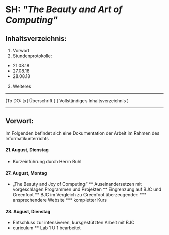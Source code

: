 # SH: _"The Beauty and Art of Computing"_
## Inhaltsverzeichnis:
1. Vorwort
2. Stundenprotokolle:
  * 21.08.18  
  * 27.08.18 
  * 28.08.18 
3. Weiteres
---------------------------------------------------
(To DO: [x] Überschrift
        [ ] Vollständiges Inhaltsverzeichnis )
        
----------------------------------------------------      
       
## Vorwort:

Im Folgenden befindet sich eine Dokumentation der Arbeit im Rahmen des Informatikunterrichts


#### 21.August, Dienstag 
* Kurzeinführung durch Herrn Buhl

#### 27. August, Montag
* „The Beauty and Joy of Computing”
** Auseinandersetzen mit vorgeschlagen Programmen und Projekten
** Eingrenzung auf BJC und Greenfoot
** BJC im Vergleich zu Greenfoot überzeugender:
*** ansprechendere Website
*** kompletter Kurs
 
 #### 28. August, Dienstag
* Entschluss zur intensiveren, kursgestützten Arbeit mit BJC
* curiculum
** Lab 1 U 1 bearbeitet
 
 
